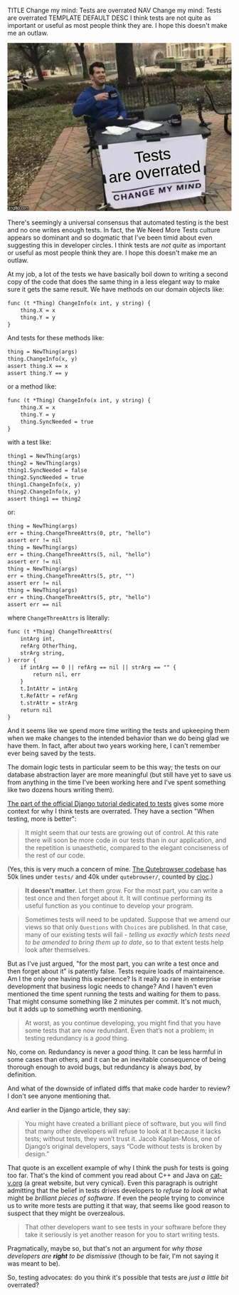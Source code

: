 TITLE Change my mind: Tests are overrated
NAV Change my mind: Tests are overrated
TEMPLATE DEFAULT
DESC I think tests are not quite as important or useful as most people think they are. I hope this doesn't make me an outlaw.

![Tests are overrated - change my mind](tests_overrated.jpg)

There's seemingly a universal consensus that automated testing is the best and no one writes enough tests. In fact, the We Need More Tests culture appears so dominant and so dogmatic that I've been timid about even suggesting this in developer circles. I think tests are *not quite* as important or useful as most people think they are. I hope this doesn't make me an outlaw.

At my job, a lot of the tests we have basically boil down to writing a second copy of the code that does the same thing in a less elegant way to make sure it gets the same result. We have methods on our domain objects like:
```
func (t *Thing) ChangeInfo(x int, y string) {
	thing.X = x
	thing.Y = y
}
```
And tests for these methods like:
```
thing = NewThing(args)
thing.ChangeInfo(x, y)
assert thing.X == x
assert thing.Y == y
```
or a method like:
```
func (t *Thing) ChangeInfo(x int, y string) {
	thing.X = x
	thing.Y = y
	thing.SyncNeeded = true
}
```
with a test like:
```
thing1 = NewThing(args)
thing2 = NewThing(args)
thing1.SyncNeeded = false
thing2.SyncNeeded = true
thing1.ChangeInfo(x, y)
thing2.ChangeInfo(x, y)
assert thing1 == thing2
```
or:
```
thing = NewThing(args)
err = thing.ChangeThreeAttrs(0, ptr, "hello")
assert err != nil
thing = NewThing(args)
err = thing.ChangeThreeAttrs(5, nil, "hello")
assert err != nil
thing = NewThing(args)
err = thing.ChangeThreeAttrs(5, ptr, "")
assert err != nil
thing = NewThing(args)
err = thing.ChangeThreeAttrs(5, ptr, "hello")
assert err == nil
```
where `ChangeThreeAttrs` is literally:
```
func (t *Thing) ChangeThreeAttrs(
	intArg int,
	refArg OtherThing,
	strArg string,
) error {
	if intArg == 0 || refArg == nil || strArg == "" {
		return nil, err
	}
	t.IntAttr = intArg
	t.RefAttr = refArg
	t.strAttr = strArg
	return nil
}
```

And it seems like we spend more time writing the tests and upkeeping them when we make changes to the intended behavior than we do being glad we have them. In fact, after about two years working here, I can't remember ever being saved by the tests.

The domain logic tests in particular seem to be this way; the tests on our database abstraction layer are more meaningful (but still have yet to save us from anything in the time I've been working here and I've spent something like two dozens hours writing them).

[The part of the official Django tutorial dedicated to tests](https://docs.djangoproject.com/en/3.0/intro/tutorial05/) gives some more context for why I think tests are overrated. They have a section "When testing, more is better":

> It might seem that our tests are growing out of control. At this rate there will soon be more code in our tests than in our application, and the repetition is unaesthetic, compared to the elegant conciseness of the rest of our code.

(Yes, this is very much a concern of mine. [The Qutebrowser codebase](https://github.com/The-Compiler/qutebrowser) has 50k lines under `tests/` and 40k under `qutebrowser/`, counted by [cloc](https://github.com/AlDanial/cloc).)

> **It doesn’t matter.** Let them grow. For the most part, you can write a test once and then forget about it. It will continue performing its useful function as you continue to develop your program.

> Sometimes tests will need to be updated. Suppose that we amend our views so that only `Questions` with `Choices` are published. In that case, many of our existing tests will fail - *telling us exactly which tests need to be amended to bring them up to date*, so to that extent tests help look after themselves.

But as I've just argued, "for the most part, you can write a test once and then forget about it" is patently false. Tests require loads of maintainence. Am I the only one having this experience? Is it really so rare in enterprise development that business logic needs to change? And I haven't even mentioned the time spent running the tests and waiting for them to pass. That might consume something like 2 minutes per commit. It's not much, but it adds up to something worth mentioning.

> At worst, as you continue developing, you might find that you have some tests that are now redundant. Even that’s not a problem; in testing redundancy is a *good* thing.

No, come on. Redundancy is never a *good* thing. It can be less harmful in some cases than others, and it can be an inevitable consequence of being thorough enough to avoid bugs, but redundancy is always *bad*, by definition.

And what of the downside of inflated diffs that make code harder to review? I don't see anyone mentioning that.

And earlier in the Django article, they say:

> You might have created a brilliant piece of software, but you will find that many other developers will refuse to look at it because it lacks tests; without tests, they won’t trust it. Jacob Kaplan-Moss, one of Django’s original developers, says “Code without tests is broken by design.”

That quote is an excellent example of why I think the push for tests is going too far. That's the kind of comment you read about C++ and Java on [cat-v.org](http://cat-v.org) (a great website, but very cynical). Even this paragraph is outright admitting that the belief in tests drives developers to *refuse to look at* what might be *brilliant pieces of software*. If even the people trying to convince us to write more tests are putting it that way, that seems like good reason to suspect that they might be overzealous.

> That other developers want to see tests in your software before they take it seriously is yet another reason for you to start writing tests.

Pragmatically, maybe so, but that's not an argument for _why those developers are **right** to be dismissive_ (though to be fair, I'm not saying it was meant to be).

So, testing advocates: do you think it's possible that tests are *just a little bit* overrated?
